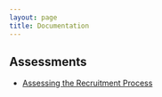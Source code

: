 ```yaml
---
layout: page
title: Documentation
---
```


## Assessments

* [Assessing the Recruitment Process](../files/assessments/recruitment/)
